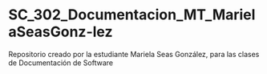 # SC_302_Documentacion_MT_MarielaSeasGonz-lez
Repositorio creado por la estudiante Mariela Seas González, para las clases de Documentación de Software
